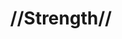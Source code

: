 ---
pid: ch500
title: "//Strength//"
location_transcription: 22nd and Berks
coordinates: "[-75.170240076034, 39.983449824559]"
zipcode: '19121'
gen_neighborhood: North Philadelphia
neighborhood: Brewerytown
outside_phl: 
age: '23'
age_range: 20-29
instagram: 
image_file_name: ch_500.jpg
proposal_transcription: |-
  Standing on a podium public opinion
  By standing on the podium and having the strength to show that you can speak in public
topic: 
topic_summary: 
type: 
keywords_other: 
credit: Tyshione
image_labels: 
twitter: TRENDY__S
facebook: 
permalink: "/monuments/ch500/"
layout: item-page
---